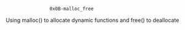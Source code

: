                     0x0B-malloc_free
Using malloc() to allocate dynamic functions and free() to deallocate
